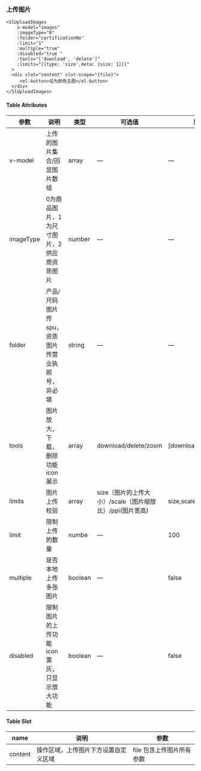 ### **上传图片**

```vue
<SlUploadImages
    v-model="images"
    :imageType="0"
    :folder="certificationNo"
    :limit="1"
    :multiple="true"
    :disabled="true "
    :tools="['download', 'delete']"
    :limits="[{type: 'size',meta: {size: 1}}]"
  >
  <div slot="content" slot-scope="{file}">
     <el-button>设为颜色主图</el-button>
  </div>
</SlUploadImages>

```



#### Table Attributes

| 参数      | 说明                                             | 类型    | 可选值                                                   | 默认值                 |
| --------- | ------------------------------------------------ | ------- | -------------------------------------------------------- | ---------------------- |
| v-model   | 上传的图片集合/回显图片数组                      | array   | —                                                        | —                      |
| imageType | 0为商品图片，1为尺寸图片，2供应商资质图片        | number  | —                                                        | —                      |
| folder    | 产品/尺码图片传spu，资质图片传营业执照号，非必填 | string  | —                                                        | —                      |
| tools     | 图片放大，下载，删除功能icon展示                 | array   | download/delete/zoom                                     | [download,delete,zoom] |
| limits    | 图片上传校验                                     | array   | size（图片的上传大小）/scale（图片缩放比）/ppi(图片宽高) | size,scale,ppi         |
| limit     | 限制上传的数量                                   | numbe   | —                                                        | 100                    |
| multiple  | 是否本地上传多张图片                             | boolean | —                                                        | false                  |
| disabled  | 限制图片的上传功能icon置灰，只显示放大功能       | boolean | —                                                        | false                  |



#### Table Slot

| name    | 说明                                 | 参数                      |
| ------- | ------------------------------------ | ------------------------- |
| content | 操作区域，上传图片下方设置自定义区域 | file 包含上传图片所有参数 |
